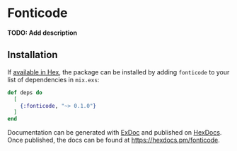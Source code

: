 # Fonticode

**TODO: Add description**

## Installation

If [available in Hex](https://hex.pm/docs/publish), the package can be installed
by adding `fonticode` to your list of dependencies in `mix.exs`:

```elixir
def deps do
  [
    {:fonticode, "~> 0.1.0"}
  ]
end
```

Documentation can be generated with [ExDoc](https://github.com/elixir-lang/ex_doc)
and published on [HexDocs](https://hexdocs.pm). Once published, the docs can
be found at <https://hexdocs.pm/fonticode>.

